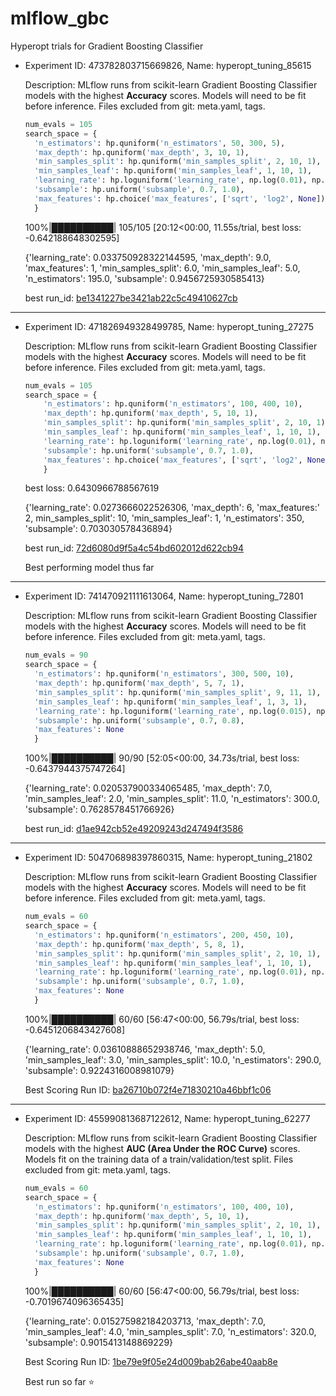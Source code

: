 # mlflow_gbc

Hyperopt trials for Gradient Boosting Classifier

- Experiment ID: 473782803715669826, Name: hyperopt_tuning_85615

  Description: MLflow runs from scikit-learn Gradient Boosting Classifier models with the highest **Accuracy** scores. Models will need to be fit before inference. Files excluded from git: meta.yaml, tags.

  ```python
  num_evals = 105
  search_space = {
    'n_estimators': hp.quniform('n_estimators', 50, 300, 5),
    'max_depth': hp.quniform('max_depth', 3, 10, 1),
    'min_samples_split': hp.quniform('min_samples_split', 2, 10, 1),
    'min_samples_leaf': hp.quniform('min_samples_leaf', 1, 10, 1),
    'learning_rate': hp.loguniform('learning_rate', np.log(0.01), np.log(0.2)),
    'subsample': hp.uniform('subsample', 0.7, 1.0),
    'max_features': hp.choice('max_features', ['sqrt', 'log2', None]),
    }
  ```

  100%|██████████| 105/105 [20:12<00:00, 11.55s/trial, best loss: -0.642188648302595]

  {'learning_rate': 0.033750928322144595, 'max_depth': 9.0, 'max_features': 1, 'min_samples_split': 6.0, 'min_samples_leaf': 5.0, 'n_estimators': 195.0, 'subsample': 0.9456725930585413}

  best run_id: [be1341227be3421ab22c5c49410627cb](./473782803715669826/be1341227be3421ab22c5c49410627cb/)

---

- Experiment ID: 471826949328499785, Name: hyperopt_tuning_27275

  Description: MLflow runs from scikit-learn Gradient Boosting Classifier models with the highest **Accuracy** scores. Models will need to be fit before inference. Files excluded from git: meta.yaml, tags.

  ```python
  num_evals = 105
  search_space = {
      'n_estimators': hp.quniform('n_estimators', 100, 400, 10),
      'max_depth': hp.quniform('max_depth', 5, 10, 1),
      'min_samples_split': hp.quniform('min_samples_split', 2, 10, 1),
      'min_samples_leaf': hp.quniform('min_samples_leaf', 1, 10, 1),
      'learning_rate': hp.loguniform('learning_rate', np.log(0.01), np.log(0.2)),
      'subsample': hp.uniform('subsample', 0.7, 1.0),
      'max_features': hp.choice('max_features', ['sqrt', 'log2', None]),
      }
  ```

  best loss: 0.6430966788567619

  {'learning_rate': 0.0273666022526306, 'max_depth': 6, 'max_features:' 2, min_samples_split': 10, 'min_samples_leaf': 1, 'n_estimators': 350, 'subsample': 0.703030578436894}

  best run_id: [72d6080d9f5a4c54bd602012d622cb94](./471826949328499785/72d6080d9f5a4c54bd602012d622cb94/)

  Best performing model thus far

---

- Experiment ID: 741470921111613064, Name: hyperopt_tuning_72801

  Description: MLflow runs from scikit-learn Gradient Boosting Classifier models with the highest **Accuracy** scores. Models will need to be fit before inference. Files excluded from git: meta.yaml, tags.

  ```python
  num_evals = 90
  search_space = {
    'n_estimators': hp.quniform('n_estimators', 300, 500, 10),
    'max_depth': hp.quniform('max_depth', 5, 7, 1),
    'min_samples_split': hp.quniform('min_samples_split', 9, 11, 1),
    'min_samples_leaf': hp.quniform('min_samples_leaf', 1, 3, 1),
    'learning_rate': hp.loguniform('learning_rate', np.log(0.015), np.log(0.03)),
    'subsample': hp.uniform('subsample', 0.7, 0.8),
    'max_features': None
    }
  ```

  100%|██████████| 90/90 [52:05<00:00, 34.73s/trial, best loss: -0.6437944375747264]

  {'learning_rate': 0.020537900334065485, 'max_depth': 7.0, 'min_samples_leaf': 2.0, 'min_samples_split': 11.0, 'n_estimators': 300.0, 'subsample': 0.7628578451766926}

  best run_id: [d1ae942cb52e49209243d247494f3586](./741470921111613064/d1ae942cb52e49209243d247494f3586/)

---

- Experiment ID: 504706898397860315, Name: hyperopt_tuning_21802

  Description: MLflow runs from scikit-learn Gradient Boosting Classifier models with the highest **Accuracy** scores. Models will need to be fit before inference. Files excluded from git: meta.yaml, tags.

  ```python
  num_evals = 60
  search_space = {
    'n_estimators': hp.quniform('n_estimators', 200, 450, 10),
    'max_depth': hp.quniform('max_depth', 5, 8, 1),
    'min_samples_split': hp.quniform('min_samples_split', 2, 10, 1),
    'min_samples_leaf': hp.quniform('min_samples_leaf', 1, 10, 1),
    'learning_rate': hp.loguniform('learning_rate', np.log(0.01), np.log(0.2)),
    'subsample': hp.uniform('subsample', 0.7, 1.0),
    'max_features': None
    }
  ```

  100%|██████████| 60/60 [56:47<00:00, 56.79s/trial, best loss: -0.6451206843427608]

  {'learning_rate': 0.03610888652938746, 'max_depth': 5.0, 'min_samples_leaf': 3.0, 'min_samples_split': 10.0, 'n_estimators': 290.0, 'subsample': 0.9224316008981079}

  Best Scoring Run ID: [ba26710b072f4e71830210a46bbf1c06](./504706898397860315/ba26710b072f4e71830210a46bbf1c06/)

---

- Experiment ID: 455990813687122612, Name: hyperopt_tuning_62277

  Description: MLflow runs from scikit-learn Gradient Boosting Classifier models with the highest **AUC (Area Under the ROC Curve)** scores. Models fit on the training data of a train/validation/test split. Files excluded from git: meta.yaml, tags.

  ```python
  num_evals = 60
  search_space = {
    'n_estimators': hp.quniform('n_estimators', 100, 400, 10),
    'max_depth': hp.quniform('max_depth', 5, 10, 1),
    'min_samples_split': hp.quniform('min_samples_split', 2, 10, 1),
    'min_samples_leaf': hp.quniform('min_samples_leaf', 1, 10, 1),
    'learning_rate': hp.loguniform('learning_rate', np.log(0.01), np.log(0.2)),
    'subsample': hp.uniform('subsample', 0.7, 1.0),
    'max_features': None
    }
  ```

  100%|██████████| 60/60 [56:47<00:00, 56.79s/trial, best loss: -0.7019674096365435]

  {'learning_rate': 0.015275982184203713, 'max_depth': 7.0, 'min_samples_leaf': 4.0, 'min_samples_split': 7.0, 'n_estimators': 320.0, 'subsample': 0.9015413148869229}

  Best Scoring Run ID: [1be79e9f05e24d009bab26abe40aab8e](./455990813687122612/1be79e9f05e24d009bab26abe40aab8e/)

  Best run so far ⭐
